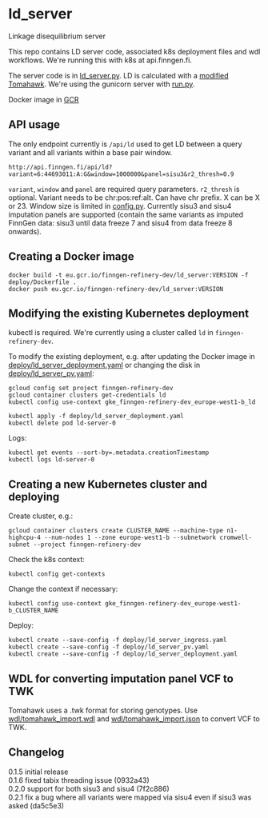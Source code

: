 # ld_server
Linkage disequilibrium server

This repo contains LD server code, associated k8s deployment files and wdl workflows. We're running this with k8s at api.finngen.fi.

The server code is in [ld_server.py](ld_server.py). LD is calculated with a [modified Tomahawk](https://github.com/FINNGEN/tomahawk). We're using the gunicorn server with [run.py](run.py).

Docker image in [GCR](https://console.cloud.google.com/gcr/images/finngen-refinery-dev/GLOBAL/ld_server)

## API usage

The only endpoint currently is `/api/ld` used to get LD between a query variant and all variants within a base pair window.

`http://api.finngen.fi/api/ld?variant=6:44693011:A:G&window=1000000&panel=sisu3&r2_thresh=0.9`

`variant`, `window` and `panel` are required query parameters. `r2_thresh` is optional. Variant needs to be chr:pos:ref:alt. Can have chr prefix. X can be X or 23. Window size is limited in [config.py](config.py). Currently sisu3 and sisu4 imputation panels are supported (contain the same variants as imputed FinnGen data: sisu3 until data freeze 7 and sisu4 from data freeze 8 onwards).

## Creating a Docker image

```
docker build -t eu.gcr.io/finngen-refinery-dev/ld_server:VERSION -f deploy/Dockerfile .
docker push eu.gcr.io/finngen-refinery-dev/ld_server:VERSION
```

## Modifying the existing Kubernetes deployment

kubectl is required. We're currently using a cluster called `ld` in `finngen-refinery-dev`.

To modify the existing deployment, e.g. after updating the Docker image in [deploy/ld_server_deployment.yaml](deploy/ld_server_deployment.yaml) or changing the disk in [deploy/ld_server_pv.yaml](deploy/ld_server_pv.yaml):

```
gcloud config set project finngen-refinery-dev
gcloud container clusters get-credentials ld
kubectl config use-context gke_finngen-refinery-dev_europe-west1-b_ld
```

```
kubectl apply -f deploy/ld_server_deployment.yaml
kubectl delete pod ld-server-0
```

Logs:

```
kubectl get events --sort-by=.metadata.creationTimestamp
kubectl logs ld-server-0
```

## Creating a new Kubernetes cluster and deploying

Create cluster, e.g.:

```
gcloud container clusters create CLUSTER_NAME --machine-type n1-highcpu-4 --num-nodes 1 --zone europe-west1-b --subnetwork cromwell-subnet --project finngen-refinery-dev
```

Check the k8s context:

```
kubectl config get-contexts
```

Change the context if necessary:

```
kubectl config use-context gke_finngen-refinery-dev_europe-west1-b_CLUSTER_NAME
```

Deploy:

```
kubectl create --save-config -f deploy/ld_server_ingress.yaml
kubectl create --save-config -f deploy/ld_server_pv.yaml
kubectl create --save-config -f deploy/ld_server_deployment.yaml
```

## WDL for converting imputation panel VCF to TWK

Tomahawk uses a .twk format for storing genotypes. Use [wdl/tomahawk_import.wdl](wdl/tomahawk_import.wdl) and [wdl/tomahawk_import.json](wdl/tomahawk_import.json) to convert VCF to TWK.

## Changelog

0.1.5 initial release  
0.1.6 fixed tabix threading issue (0932a43)  
0.2.0 support for both sisu3 and sisu4 (7f2c886)  
0.2.1 fix a bug where all variants were mapped via sisu4 even if sisu3 was asked (da5c5e3)
